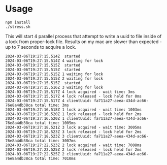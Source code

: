 # Usage

```
npm install
./stress.sh
```

This will start 4 parallel process that attempt to write a uuid to file inside of a lock from proper-lock file. 
Results on my mac are slower than expected - up to 7 seconds to acquire a lock.


```
2024-03-06T19:27:15.514Z  started
2024-03-06T19:27:15.514Z 4 waiting for lock
2024-03-06T19:27:15.515Z  started
2024-03-06T19:27:15.515Z  started
2024-03-06T19:27:15.515Z 1 waiting for lock
2024-03-06T19:27:15.515Z 2 waiting for lock
2024-03-06T19:27:15.515Z  started
2024-03-06T19:27:15.516Z 3 waiting for lock
2024-03-06T19:27:15.517Z 4 lock acquired - wait time: 3ms
2024-03-06T19:27:15.517Z 4 lock released - lock held for 0ms
2024-03-06T19:27:15.517Z 4 clientUuid: fa711a27-aeea-434d-ac66-76e8a4db38ca total time: 3ms
2024-03-06T19:27:16.518Z 1 lock acquired - wait time: 1003ms
2024-03-06T19:27:16.520Z 1 lock released - lock held for 2ms
2024-03-06T19:27:16.520Z 1 clientUuid: fa711a27-aeea-434d-ac66-76e8a4db38ca total time: 1005ms
2024-03-06T19:27:18.521Z 3 lock acquired - wait time: 3005ms
2024-03-06T19:27:18.523Z 3 lock released - lock held for 2ms
2024-03-06T19:27:18.523Z 3 clientUuid: fa711a27-aeea-434d-ac66-76e8a4db38ca total time: 3007ms
2024-03-06T19:27:22.523Z 2 lock acquired - wait time: 7008ms
2024-03-06T19:27:22.525Z 2 lock released - lock held for 2ms
2024-03-06T19:27:22.525Z 2 clientUuid: fa711a27-aeea-434d-ac66-76e8a4db38ca total time: 7010ms
```
